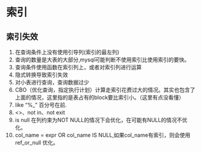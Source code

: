 # 索引  
## 索引失效
1. 在查询条件上没有使用引导列(索引的最左列)
2. 查询的数量是大表的大部分,mysql可能判断不使用索引比使用索引的要快。
3. 查询条件使用函数在索引列上，或者对索引列进行运算
4. 隐式转换导致索引失效
5. 对小表进行查询，查询数据过少
6. CBO（优化查询，指定执行计划）计算走索引花费过大的情况。其实也包含了上面的情况，这里指的是表占有的block要比索引小。（这里有点没看懂）
7. like “%_” 百分号在前.
8. <>、not in、not exit 
9. is null 在列约束为NOT NULL的情况下会优化，在可能有NULL的情况不优化。
10. col_name = expr OR col_name IS NULL,如果col_name有索引，则会使用ref_or_null 优化。


